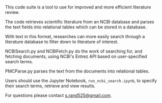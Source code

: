 This code suite is a tool to use for improved and more efficient literature review. 

The code retrieves scientific literature from an NCBI database and parses the text fields into relational tables which can be
stored in a database.

With text in this format, researches can more easily search through a literature database to filter down to literature of interest.

NCBISearch.py and NCBIFetch.py do the work of searching for, and fetching documents, using NCBI's Entrez API based on user-specified
search terms. 

PMCParse.py parses the text from the documents into relational tables. 

Users should use the Jupyter Notebook, `run_ncbi_search.ipynb`, to specify their search terms, retrieve and view results.

For questions please contact s.rand525@gmail.com.
